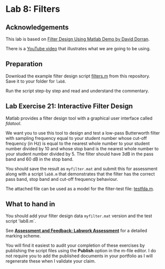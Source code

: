# Lab 8: Filters

## Acknowledgements

This lab is based on [Filter Design Using Matlab Demo by David Dorran](http://dadorran.wordpress.com/2013/10/18/filter-design-using-matlab-demo/).

There is a [YouTube video](http://www.youtube.com/watch?v=vfH5r4cKukg&amp;list=PLJ8LTUMGG9U4vAGind2_Bh4TUfgg1y0F4&amp;feature=share&amp;index=2) that illustrates what we are going to be using.

## Preparation

Download the example filter design script <a href="https://github.com/cpjobling/EG-247-Resources/blob/master/portfolio/lab8/filters.m" title="filters.m" target="_blank">filters.m</a> from this repository. Save it to your folder for `lab8`.

Run the script step-by step and read and understand the commentary.

## Lab Exercise 21: Interactive Filter Design

Matlab provides a filter design tool with a graphical user interface called *fdatool*.

We want you to use this tool to design and test a low-pass Butterworth filter with sampling frequency equal to your student number whose cut-off frequency (in Hz) is equal to the nearest whole number to your student number divided by 10 and whose stop band is the nearest whole number to your student number divided by 5. The filter should have 3dB in the pass band and 60 dB in the stop band.

You should save the result as `myfilter.mat` and submit this for assessment along with a script `lab8.m` that demonstrates that the filter has the correct pass band, stop band and cut-off frequency behaviour.

The attached file can be used as a model for the filter-test file: <a href="https://github.com/cpjobling/EG-247-Resources/blob/master/portfolio/lab8/testfda.m" title="testfda.m" target="_blank">testfda.m</a>.

## What to hand in

You should add your filter design data `myfilter.mat` version and the test script 'lab8.m`.

See <a href="https://docs.google.com/spreadsheet/ccc?key=0AljOJ7w63DbTdERaUkhYako2V3VEemdabnd6angxSEE&amp;usp=sharing#gid=0" target="_blank"><strong>Assessment and Feedback: Labwork Assessment</strong></a> for a detailed marking scheme.</p>
<p>You will find it easiest to audit your completion of these exercises by publishing the script files using the <strong>Publish</strong> option in the m-file editor. I do not require you to add the published documents in your portfolio as I will regenerate these when I validate your claim.
